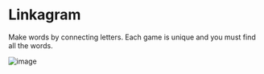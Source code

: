 # Linkagram 

Make words by connecting letters. Each game is unique and you must find all the words.

![image](https://user-images.githubusercontent.com/93598/147012844-d522e113-8372-4a1f-bffa-a2d6f1034e82.png)
